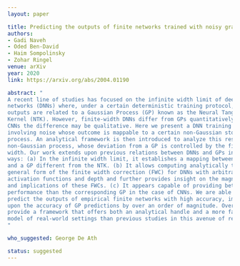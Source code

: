 ```yaml
---
layout: paper

title: Predicting the outputs of finite networks trained with noisy gradients
authors:
- Gadi Naveh
- Oded Ben-David
- Haim Sompolinsky
- Zohar Ringel
venue: arXiv
year: 2020
link: https://arxiv.org/abs/2004.01190

abstract: "
A recent line of studies has focused on the infinite width limit of deep neural
networks (DNNs) where, under a certain deterministic training protocol, the DNN
outputs are related to a Gaussian Process (GP) known as the Neural Tangent
Kernel (NTK). However, finite-width DNNs differ from GPs quantitatively and for
CNNs the difference may be qualitative. Here we present a DNN training protocol
involving noise whose outcome is mappable to a certain non-Gaussian stochastic
process. An analytical framework is then introduced to analyze this resulting
non-Gaussian process, whose deviation from a GP is controlled by the finite
width. Our work extends upon previous relations between DNNs and GPs in several
ways: (a) In the infinite width limit, it establishes a mapping between DNNs
and a GP different from the NTK. (b) It allows computing analytically the
general form of the finite width correction (FWC) for DNNs with arbitrary
activation functions and depth and further provides insight on the magnitude
and implications of these FWCs. (c) It appears capable of providing better
performance than the corresponding GP in the case of CNNs. We are able to
predict the outputs of empirical finite networks with high accuracy, improving
upon the accuracy of GP predictions by over an order of magnitude. Overall, we
provide a framework that offers both an analytical handle and a more faithful
model of real-world settings than previous studies in this avenue of research.
"

who_suggested: George De Ath

status: suggested
---
```

